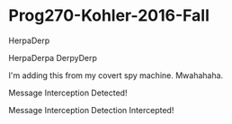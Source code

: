 # Prog270-Kohler-2016-Fall

HerpaDerp

HerpaDerpa DerpyDerp

I'm adding this from my covert spy machine. Mwahahaha.

Message Interception Detected!

Message Interception Detection Intercepted!
